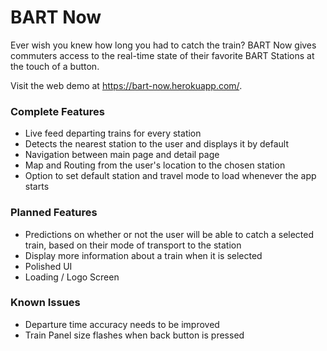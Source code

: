 # BART Now

Ever wish you knew how long you had to catch the train? BART Now gives commuters access to the real-time state of their favorite BART Stations at the touch of a button.

Visit the web demo at https://bart-now.herokuapp.com/.

### Complete Features

* Live feed departing trains for every station
* Detects the nearest station to the user and displays it by default
* Navigation between main page and detail page
* Map and Routing from the user's location to the chosen station
* Option to set default station and travel mode to load whenever the app starts

### Planned Features

* Predictions on whether or not the user will be able to catch a selected train, based on their mode of transport to the station
* Display more information about a train when it is selected
* Polished UI
* Loading / Logo Screen

### Known Issues

* Departure time accuracy needs to be improved
* Train Panel size flashes when back button is pressed

